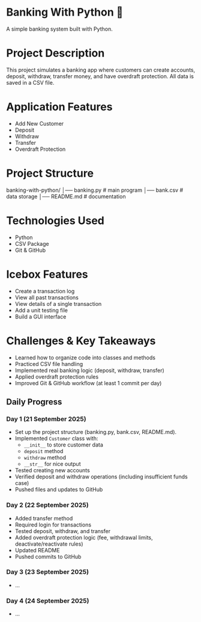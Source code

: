 # Banking With Python 🏦
A simple banking system built with Python.

# Project Description
This project simulates a banking app where customers can create accounts, deposit, withdraw, transfer money, and have overdraft protection. All data is saved in a CSV file.

# Application Features
- Add New Customer
- Deposit
- Withdraw
- Transfer
- Overdraft Protection

# Project Structure
banking-with-python/
│── banking.py      # main program 
│── bank.csv        # data storage 
│── README.md       # documentation 

# Technologies Used
- Python
- CSV Package
- Git & GitHub

# Icebox Features
- Create a transaction log
- View all past transactions
- View details of a single transaction
- Add a unit testing file
- Build a GUI interface

# Challenges & Key Takeaways
- Learned how to organize code into classes and methods  
- Practiced CSV file handling  
- Implemented real banking logic (deposit, withdraw, transfer)  
- Applied overdraft protection rules  
- Improved Git & GitHub workflow (at least 1 commit per day)  

## Daily Progress

### Day 1 (21 September 2025)
- Set up the project structure (banking.py, bank.csv, README.md).
- Implemented `Customer` class with:
  - `__init__` to store customer data
  - `deposit` method
  - `withdraw` method
  - `__str__` for nice output
- Tested creating new accounts
- Verified deposit and withdraw operations (including insufficient funds case)
- Pushed files and updates to GitHub

### Day 2 (22 September 2025)
- Added transfer method
- Required login for transactions
- Tested deposit, withdraw, and transfer
- Added overdraft protection logic (fee, withdrawal limits, deactivate/reactivate rules)
- Updated README
- Pushed commits to GitHub

### Day 3 (23 September 2025)
- ...

### Day 4 (24 September 2025)
- ...
